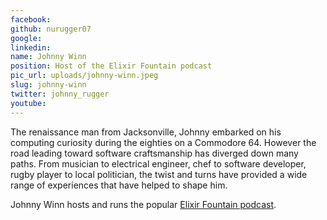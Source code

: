 ```yaml
---
facebook: 
github: nurugger07
google: 
linkedin: 
name: Johnny Winn
position: Host of the Elixir Fountain podcast
pic_url: uploads/johnny-winn.jpeg
slug: johnny-winn
twitter: johnny_rugger
youtube: 
---
```

<p>The renaissance man from Jacksonville, Johnny embarked on his computing curiosity during the eighties on a Commodore 64. However the road leading toward software craftsmanship has diverged down many paths. From musician to electrical engineer, chef to software developer, rugby player to local politician, the twist and turns have provided a wide range of experiences that have helped to shape him.</p>

<p>Johnny Winn hosts and runs the popular <a href="https://soundcloud.com/elixirfountain">Elixir Fountain podcast</a>.</p>
